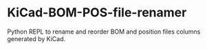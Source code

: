 # KiCad-BOM-POS-file-renamer
Python REPL to rename and reorder BOM and position files columns generated by KiCad.
